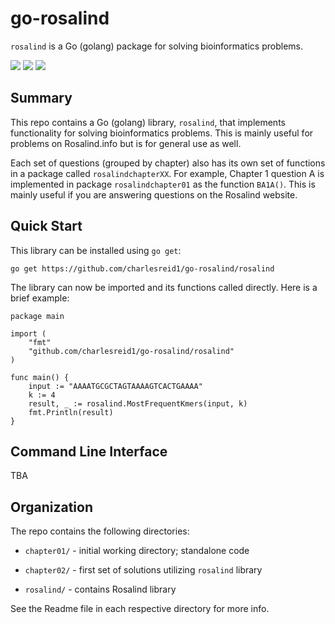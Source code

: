 # go-rosalind

`rosalind` is a Go (golang) package for solving bioinformatics problems.

![](https://img.shields.io/travis/charlesreid1/go-rosalind.svg)
![](https://img.shields.io/badge/language-golang-00ADD8.svg)
![](https://img.shields.io/github/license/charlesreid1/go-rosalind.svg)

## Summary

This repo contains a Go (golang) library, `rosalind`, that implements
functionality for solving bioinformatics problems. This is mainly
useful for problems on Rosalind.info but is for general use as well.

Each set of questions (grouped by chapter) also has its own set of
functions in a package called `rosalindchapterXX`.
For example, Chapter 1 question A is implemented in package
`rosalindchapter01` as the function `BA1A()`. This is mainly
useful if you are answering questions on the Rosalind website.

## Quick Start

This library can be installed using `go get`:

```
go get https://github.com/charlesreid1/go-rosalind/rosalind
```

The library can now be imported and its functions called directly.
Here is a brief example:

```
package main

import (
    "fmt"
    "github.com/charlesreid1/go-rosalind/rosalind"
)

func main() {
    input := "AAAATGCGCTAGTAAAAGTCACTGAAAA"
    k := 4
    result, _ := rosalind.MostFrequentKmers(input, k)
    fmt.Println(result)
}
```

## Command Line Interface

TBA

## Organization

The repo contains the following directories:

* `chapter01/` - initial working directory; standalone code

* `chapter02/` - first set of solutions utilizing `rosalind` library

* `rosalind/` - contains Rosalind library

See the Readme file in each respective directory for more info.

